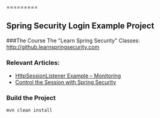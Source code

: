 =========

## Spring Security Login Example Project

###The Course
The "Learn Spring Security" Classes: http://github.learnspringsecurity.com

### Relevant Articles: 
- [HttpSessionListener Example – Monitoring](https://www.baeldung.com/httpsessionlistener_with_metrics)
- [Control the Session with Spring Security](https://www.baeldung.com/spring-security-session)


### Build the Project
```
mvn clean install
```
